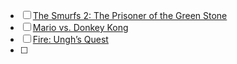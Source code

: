 - [ ] [The Smurfs 2: The Prisoner of the Green Stone](https://tapochek.net/viewtopic.php?t=265543)
- [ ] [Mario vs. Donkey Kong](https://tapochek.net/viewtopic.php?t=264828)
- [ ] [Fire: Ungh’s Quest](https://tapochek.net/viewtopic.php?t=244479)
- [ ] 
